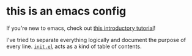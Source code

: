 # this is an emacs config

If you're new to emacs, check out
[this introductory tutorial](http://www.braveclojure.com/basic-emacs/)!

I've tried to separate everything logically and document the purpose
of every line. [`init.el`](./blob/master/init.el) acts as a kind of table of contents.
